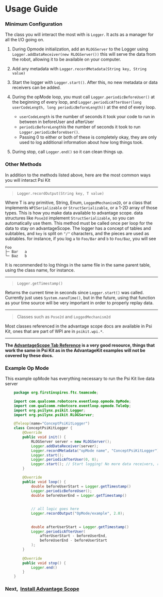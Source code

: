 # Usage Guide
### Minimum Configuration
The class you will interact the most with is `Logger`. 
It acts as a manager for all the I/O going on.

1. During Opmode initialization, add an `RLOGServer` to the Logger using
`Logger.addDataReceiver(new RLOGServer())` this will serve the data
from the robot, allowing it to be available on your computer.

2. Add any metadata with `Logger.recordMetadata(String key, String value)`

3. Start the logger with `Logger.start()`. After this,
no new metadata or data receivers can be added.

4. During the opMode loop, you must call `Logger.periodicBeforeUser()`
at the beginning of every loop, and 
`Logger.periodicAfterUser(long userCodeLength, long periodicBeforeLength))`
at the end of every loop. 
   * `userCodeLength` is the number of seconds it took your code 
to run in between in beforeUser and afterUser
   * `periodicBeforeLength`is the number of seconds it took to run
`Logger.periodicBeforeUser()`. 
   * Passing 0 to either or both of these
is completely okay, they are only used to log additional information 
about how long things took. 

5. During stop, call `Logger.end()` so it can clean things up.

### Other Methods
In addition to the methods listed above, here are the most common ways
you will interact Psi Kit
___
> `Logger.recordOutput(String key, T value)`

Where T is any primitive, String, Enum, `LoggedMechanism2D`, or a class that implements 
`WPISerializable` or `StructSerializable`, or a 1-2D array of 
those types. This is how you make data available to advantage scope.
data structures like `Pose2d` implement `StructSerializable`, so you
can automatically use them. This method must be called once per loop
for the data to stay on advantageScope.
The logger has a concept of tables and subtables, and `key` is split
on `"/"` characters, and the pieces are used as subtables. for instance,
if you log `a` to `Foo/Bar` and `b` to `Foo/Baz`, you will see
```
Foo
├─ Bar   a
└─ Baz   b
```
It is recommended to log things in the same file in the same parent 
table, using the class name, for instance.
___
> `Logger.getTimestamp()`

Returns the current time in seconds since `Logger.start()` was called. 
Currently just uses `System.nanoTime()`, but in the future, using that
function as your time source will be very important in order to properly
replay data. 
___
> Classes such as `Pose2d` and `LoggedMechanism2d`

Most classes referenced in the advantage scope docs are available in 
Psi Kit, ones that are part of WPI are in `psikit.wpi.*`.
___

**The [AdvantageScope Tab Reference](https://docs.advantagescope.org/category/tab-reference)
is a very good resource, things that work the same in Psi Kit as in the 
AdvantageKit examples will not be covered by these docs.**

### Example Op Mode
This example opMode has everything necessary to run the 
Psi Kit live data server
```java
    package org.firstinspires.ftc.teamcode;

    import com.qualcomm.robotcore.eventloop.opmode.OpMode;
    import com.qualcomm.robotcore.eventloop.opmode.TeleOp;
    import org.psilynx.psikit.Logger;
    import org.psilynx.psikit.RLOGServer;

    @Teleop(name="ConceptPsiKitLogger")
    class ConceptPsiKitLogger {
        @Override
        public void init() {
            RLOGServer server = new RLOGServer();
            Logger.addDataReceiver(server);
            Logger.recordMetadata("opMode name", "ConceptPsiKitLogger")
            Logger.start();
            Logger.periodicAfterUser(0, 0);
            Logger.start(); // Start logging! No more data receivers, replay sources, or metadata values may be added.
        }

        @Override
        public void loop() {
            double beforeUserStart = Logger.getTimestamp()
            Logger.periodicBeforeUser();
            double beforeUserEnd = Logger.getTimestamp()
            
            
            // all logic goes here
            Logger.recordOutput("OpMode/example", 2.0);
            
            
            double afterUserStart = Logger.getTimestamp()
            Logger.periodicAfterUser(
                afterUserStart - beforeUserEnd,
                beforeUserEnd - beforeUserStart
            );
        }
        
        @Override
        public void stop() {
            Logger.end()
        }
    }
```
### Next, &nbsp;[Install Advantage Scope](installAscope.md)